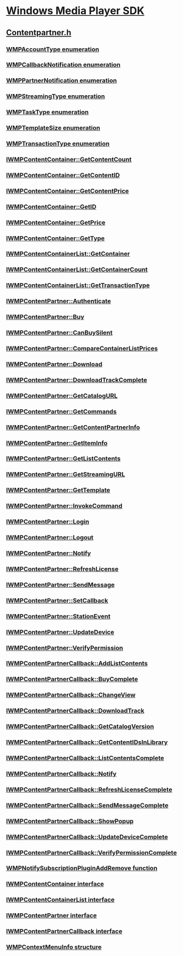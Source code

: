 # [Windows Media Player SDK](../_wmp/index.md)
## [Contentpartner.h](index.md)
### [WMPAccountType enumeration](../contentpartner/ne-contentpartner-wmpaccounttype.md)
### [WMPCallbackNotification enumeration](../contentpartner/ne-contentpartner-wmpcallbacknotification.md)
### [WMPPartnerNotification enumeration](../contentpartner/ne-contentpartner-wmppartnernotification.md)
### [WMPStreamingType enumeration](../contentpartner/ne-contentpartner-wmpstreamingtype.md)
### [WMPTaskType enumeration](../contentpartner/ne-contentpartner-wmptasktype.md)
### [WMPTemplateSize enumeration](../contentpartner/ne-contentpartner-wmptemplatesize.md)
### [WMPTransactionType enumeration](../contentpartner/ne-contentpartner-wmptransactiontype.md)
### [IWMPContentContainer::GetContentCount](../contentpartner/nf-contentpartner-iwmpcontentcontainer-getcontentcount.md)
### [IWMPContentContainer::GetContentID](../contentpartner/nf-contentpartner-iwmpcontentcontainer-getcontentid.md)
### [IWMPContentContainer::GetContentPrice](../contentpartner/nf-contentpartner-iwmpcontentcontainer-getcontentprice.md)
### [IWMPContentContainer::GetID](../contentpartner/nf-contentpartner-iwmpcontentcontainer-getid.md)
### [IWMPContentContainer::GetPrice](../contentpartner/nf-contentpartner-iwmpcontentcontainer-getprice.md)
### [IWMPContentContainer::GetType](../contentpartner/nf-contentpartner-iwmpcontentcontainer-gettype.md)
### [IWMPContentContainerList::GetContainer](../contentpartner/nf-contentpartner-iwmpcontentcontainerlist-getcontainer.md)
### [IWMPContentContainerList::GetContainerCount](../contentpartner/nf-contentpartner-iwmpcontentcontainerlist-getcontainercount.md)
### [IWMPContentContainerList::GetTransactionType](../contentpartner/nf-contentpartner-iwmpcontentcontainerlist-gettransactiontype.md)
### [IWMPContentPartner::Authenticate](../contentpartner/nf-contentpartner-iwmpcontentpartner-authenticate.md)
### [IWMPContentPartner::Buy](../contentpartner/nf-contentpartner-iwmpcontentpartner-buy.md)
### [IWMPContentPartner::CanBuySilent](../contentpartner/nf-contentpartner-iwmpcontentpartner-canbuysilent.md)
### [IWMPContentPartner::CompareContainerListPrices](../contentpartner/nf-contentpartner-iwmpcontentpartner-comparecontainerlistprices.md)
### [IWMPContentPartner::Download](../contentpartner/nf-contentpartner-iwmpcontentpartner-download.md)
### [IWMPContentPartner::DownloadTrackComplete](../contentpartner/nf-contentpartner-iwmpcontentpartner-downloadtrackcomplete.md)
### [IWMPContentPartner::GetCatalogURL](../contentpartner/nf-contentpartner-iwmpcontentpartner-getcatalogurl.md)
### [IWMPContentPartner::GetCommands](../contentpartner/nf-contentpartner-iwmpcontentpartner-getcommands.md)
### [IWMPContentPartner::GetContentPartnerInfo](../contentpartner/nf-contentpartner-iwmpcontentpartner-getcontentpartnerinfo.md)
### [IWMPContentPartner::GetItemInfo](../contentpartner/nf-contentpartner-iwmpcontentpartner-getiteminfo.md)
### [IWMPContentPartner::GetListContents](../contentpartner/nf-contentpartner-iwmpcontentpartner-getlistcontents.md)
### [IWMPContentPartner::GetStreamingURL](../contentpartner/nf-contentpartner-iwmpcontentpartner-getstreamingurl.md)
### [IWMPContentPartner::GetTemplate](../contentpartner/nf-contentpartner-iwmpcontentpartner-gettemplate.md)
### [IWMPContentPartner::InvokeCommand](../contentpartner/nf-contentpartner-iwmpcontentpartner-invokecommand.md)
### [IWMPContentPartner::Login](../contentpartner/nf-contentpartner-iwmpcontentpartner-login.md)
### [IWMPContentPartner::Logout](../contentpartner/nf-contentpartner-iwmpcontentpartner-logout.md)
### [IWMPContentPartner::Notify](../contentpartner/nf-contentpartner-iwmpcontentpartner-notify.md)
### [IWMPContentPartner::RefreshLicense](../contentpartner/nf-contentpartner-iwmpcontentpartner-refreshlicense.md)
### [IWMPContentPartner::SendMessage](../contentpartner/nf-contentpartner-iwmpcontentpartner-sendmessage.md)
### [IWMPContentPartner::SetCallback](../contentpartner/nf-contentpartner-iwmpcontentpartner-setcallback.md)
### [IWMPContentPartner::StationEvent](../contentpartner/nf-contentpartner-iwmpcontentpartner-stationevent.md)
### [IWMPContentPartner::UpdateDevice](../contentpartner/nf-contentpartner-iwmpcontentpartner-updatedevice.md)
### [IWMPContentPartner::VerifyPermission](../contentpartner/nf-contentpartner-iwmpcontentpartner-verifypermission.md)
### [IWMPContentPartnerCallback::AddListContents](../contentpartner/nf-contentpartner-iwmpcontentpartnercallback-addlistcontents.md)
### [IWMPContentPartnerCallback::BuyComplete](../contentpartner/nf-contentpartner-iwmpcontentpartnercallback-buycomplete.md)
### [IWMPContentPartnerCallback::ChangeView](../contentpartner/nf-contentpartner-iwmpcontentpartnercallback-changeview.md)
### [IWMPContentPartnerCallback::DownloadTrack](../contentpartner/nf-contentpartner-iwmpcontentpartnercallback-downloadtrack.md)
### [IWMPContentPartnerCallback::GetCatalogVersion](../contentpartner/nf-contentpartner-iwmpcontentpartnercallback-getcatalogversion.md)
### [IWMPContentPartnerCallback::GetContentIDsInLibrary](../contentpartner/nf-contentpartner-iwmpcontentpartnercallback-getcontentidsinlibrary.md)
### [IWMPContentPartnerCallback::ListContentsComplete](../contentpartner/nf-contentpartner-iwmpcontentpartnercallback-listcontentscomplete.md)
### [IWMPContentPartnerCallback::Notify](../contentpartner/nf-contentpartner-iwmpcontentpartnercallback-notify.md)
### [IWMPContentPartnerCallback::RefreshLicenseComplete](../contentpartner/nf-contentpartner-iwmpcontentpartnercallback-refreshlicensecomplete.md)
### [IWMPContentPartnerCallback::SendMessageComplete](../contentpartner/nf-contentpartner-iwmpcontentpartnercallback-sendmessagecomplete.md)
### [IWMPContentPartnerCallback::ShowPopup](../contentpartner/nf-contentpartner-iwmpcontentpartnercallback-showpopup.md)
### [IWMPContentPartnerCallback::UpdateDeviceComplete](../contentpartner/nf-contentpartner-iwmpcontentpartnercallback-updatedevicecomplete.md)
### [IWMPContentPartnerCallback::VerifyPermissionComplete](../contentpartner/nf-contentpartner-iwmpcontentpartnercallback-verifypermissioncomplete.md)
### [WMPNotifySubscriptionPluginAddRemove function](../contentpartner/nf-contentpartner-wmpnotifysubscriptionpluginaddremove.md)
### [IWMPContentContainer interface](../contentpartner/nn-contentpartner-iwmpcontentcontainer.md)
### [IWMPContentContainerList interface](../contentpartner/nn-contentpartner-iwmpcontentcontainerlist.md)
### [IWMPContentPartner interface](../contentpartner/nn-contentpartner-iwmpcontentpartner.md)
### [IWMPContentPartnerCallback interface](../contentpartner/nn-contentpartner-iwmpcontentpartnercallback.md)
### [WMPContextMenuInfo structure](../contentpartner/ns-contentpartner-wmpcontextmenuinfo.md)
